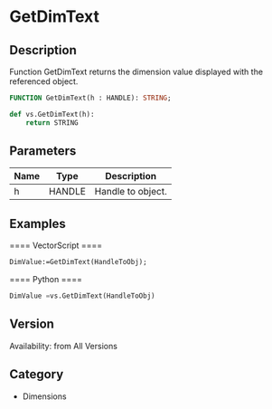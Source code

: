 # GetDimText

## Description
Function GetDimText returns the dimension value displayed with the referenced object.

```pascal
FUNCTION GetDimText(h : HANDLE): STRING;
```

```python
def vs.GetDimText(h):
    return STRING
```

## Parameters
|Name|Type|Description|
|---|---|---|
|h|HANDLE|Handle to object.|

## Examples
==== VectorScript ====
```pascal
DimValue:=GetDimText(HandleToObj);
```
==== Python ====
```python
DimValue =vs.GetDimText(HandleToObj)
```

## Version
Availability: from All Versions

## Category
* Dimensions

